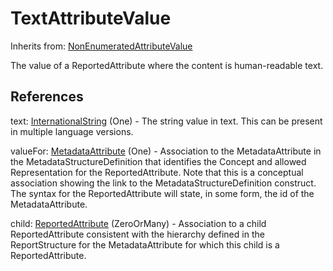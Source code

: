 
# TextAttributeValue

Inherits from: [NonEnumeratedAttributeValue](NonEnumeratedAttributeValue.md)



The value of a ReportedAttribute where the content is human-readable text.



## References

text: [InternationalString](../Base/InternationalString.md) (One) - The string value in text. This can be present in multiple language versions.

valueFor: [MetadataAttribute](MetadataAttribute.md) (One) - Association to the MetadataAttribute in the MetadataStructureDefinition that identifies the Concept and allowed Representation for the ReportedAttribute. Note that this is a conceptual association showing the link to the MetadataStructureDefinition construct. The syntax for the ReportedAttribute will state, in some form, the id of the MetadataAttribute.

child: [ReportedAttribute](ReportedAttribute.md) (ZeroOrMany) - Association to a child ReportedAttribute consistent with the hierarchy defined in the ReportStructure for the MetadataAttribute for which this child is a ReportedAttribute.




